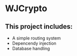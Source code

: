 # WJCrypto

## This project includes:
- A simple routing system
- Depencendy injection
- Database handling